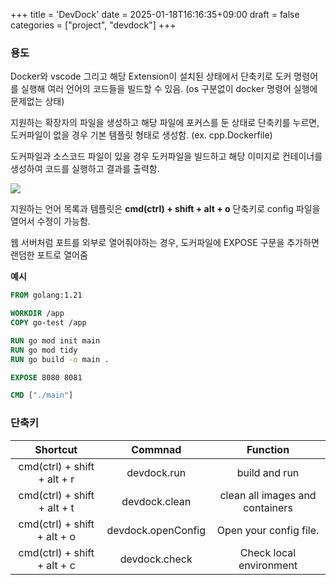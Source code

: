 +++
title = 'DevDock'
date = 2025-01-18T16:16:35+09:00
draft = false
categories = ["project", "devdock"]
+++

### 용도
Docker와 vscode 그리고 해당 Extension이 설치된 상태에서 단축키로 도커 명령어를 실행해 여러 언어의 코드들을 빌드할 수 있음. 
(os 구분없이 docker 명령어 실행에 문제없는 상태)

지원하는 확장자의 파일을 생성하고 해당 파일에 포커스를 둔 상태로 단축키를 누르면, 도커파일이 없을 경우 기본 템플릿 형태로 생성함. (ex. cpp.Dockerfile)

도커파일과 소스코드 파일이 있을 경우 도커파일을 빌드하고 해당 이미지로 컨테이너를 생성하여 코드를 실행하고 결과를 출력함.

<img src="/blog/images/project/devdock/devdock-1-cpp.png">

지원하는 언어 목록과 템플릿은 **cmd(ctrl) + shift + alt + o** 단축키로 config 파일을 열어서 수정이 가능함.

웹 서버처럼 포트를 외부로 열어줘야하는 경우, 도커파일에 EXPOSE 구문을 추가하면 랜덤한 포트로 열어줌

**예시**
```dockerfile
FROM golang:1.21

WORKDIR /app
COPY go-test /app

RUN go mod init main
RUN go mod tidy
RUN go build -o main .

EXPOSE 8080 8081

CMD ["./main"]
```

### 단축키
| Shortcut | Commnad | Function |
|:---:|:---:|:---:|
| cmd(ctrl) + shift + alt + r | devdock.run | build and run |
| cmd(ctrl) + shift + alt + t | devdock.clean | clean all images and containers |
| cmd(ctrl) + shift + alt + o | devdock.openConfig | Open your config file. |
| cmd(ctrl) + shift + alt + c | devdock.check | Check local environment |
